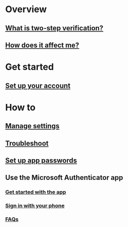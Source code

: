# Overview
## [What is two-step verification?](multi-factor-authentication-end-user.md)
## [How does it affect me?](multi-factor-authentication-end-user-signin.md)

# Get started
## [Set up your account](multi-factor-authentication-end-user-first-time.md)

# How to
## [Manage settings](multi-factor-authentication-end-user-manage-settings.md)
## [Troubleshoot](multi-factor-authentication-end-user-troubleshoot.md)
## [Set up app passwords](multi-factor-authentication-end-user-app-passwords.md)
## Use the Microsoft Authenticator app
### [Get started with the app](microsoft-authenticator-app-how-to.md)
### [Sign in with your phone](microsoft-authenticator-app-phone-signin-faq.md)
### [FAQs](microsoft-authenticator-app-faq.md)
